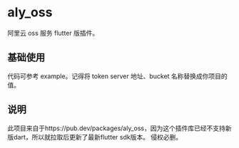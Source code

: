 # aly_oss

阿里云 oss 服务 flutter 版插件。

## 基础使用

代码可参考 example。记得将 token server 地址、bucket 名称替换成你项目的值。

## 说明
此项目来自于https://pub.dev/packages/aly_oss，因为这个插件库已经不支持新版dart，所以就拉取后更新了最新flutter sdk版本。 侵权必删。
